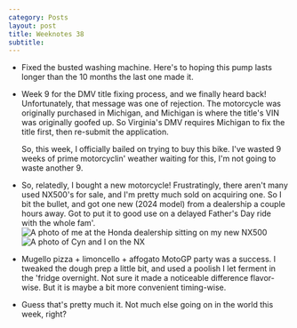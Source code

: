 ```yaml
---
category: Posts
layout: post
title: Weeknotes 38
subtitle:
---
```

- Fixed the busted washing machine. Here's to hoping this pump lasts longer
  than the 10 months the last one made it.
- Week 9 for the DMV title fixing process, and we finally heard back!
  Unfortunately, that message was one of rejection. The motorcycle was
  originally purchased in Michigan, and Michigan is where the title's VIN was
  originally goofed up. So Virginia's DMV requires Michigan to fix the title
  first, then re-submit the application.

  So, this week, I officially bailed on trying to buy this bike. I've wasted 9
  weeks of prime motorcyclin' weather waiting for this, I'm not going to waste
  another 9.
- So, relatedly, I bought a new motorcycle! Frustratingly, there aren't many
  used NX500's for sale, and I'm pretty much sold on acquiring one. So I bit
  the bullet, and got one new (2024 model) from a dealership a couple hours
  away. Got to put it to good use on a delayed Father's Day ride with the whole
  fam'. ![A photo of me at the Honda dealership sitting on my new
  NX500](/assets/images/articles/new-motorcycle.jpg) ![A photo of Cyn and I on
  the NX](/assets/images/articles/motorcycle-ride.jpg)
- Mugello pizza + limoncello + affogato MotoGP party was a success. I tweaked
  the dough prep a little bit, and used a poolish I let ferment in the 'fridge
  overnight. Not sure it made a noticeable difference flavor-wise. But it is
  maybe a bit more convenient timing-wise.
- Guess that's pretty much it. Not much else going on in the world this week,
  right?
